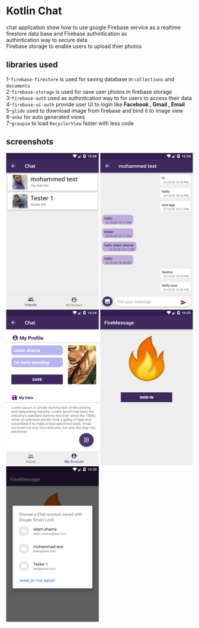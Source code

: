 # Kotlin Chat 
chat application show how to use google Firebase service as a realtime firestore data base and Firebase authintication as <br />
authintication way to secure data<br/>
Firebase storage to enable users to upload thier photos 

## libraries used 
1-`firebase-firestore` is used for saving database in `collections` and `documents`  <br/>
2-`firebase-storage` is used for save user photos in firebase storage <br/>
3-`firebase-auth` used as authintication way to for users to access their data <br/>
4-`firebase-ui-auth` provide user UI to login like **Facebook , Gmail , Email**<br/>
5-`glide` used to download image from firebase and bind it to image view <br/>
6-`anko` for auto generated views <br/>
7-`groupie` to load `RecyclerView` faster with less code <br/>


## screenshots
<p float="left">
 <img src="https://github.com/ShamsEldeenAnd/KotlinChatApp/blob/master/images/screenshot-2020-03-16_04.48.42.874.png" width="250" height="420" />
<img src="https://github.com/ShamsEldeenAnd/KotlinChatApp/blob/master/images/screenshot-2020-03-16_04.34.49.108.png" width="250" height="420" />
<img src="https://github.com/ShamsEldeenAnd/KotlinChatApp/blob/master/images/screenshot-2020-03-16_04.34.10.951.png" width="250" height="420" />
  <img src="https://github.com/ShamsEldeenAnd/KotlinChatApp/blob/master/images/screenshot-2020-03-16_04.35.08.283.png" width="250" height="420" />
  <img src="https://github.com/ShamsEldeenAnd/KotlinChatApp/blob/master/images/screenshot-2020-03-16_04.35.16.491.png" width="250" height="420" />
 

</p>
